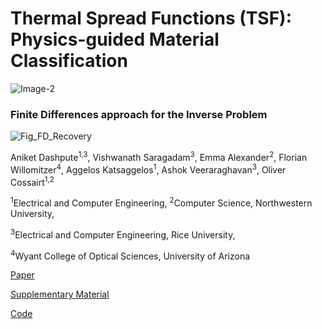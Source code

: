 # Thermal Spread Functions (TSF): Physics-guided Material Classification

![Image-2](https://github.com/aniketdashpute/TSF/assets/52461513/041d3de1-faf4-4059-8aca-8082ad814138)

### Finite Differences approach for the Inverse Problem

![Fig_FD_Recovery](https://github.com/aniketdashpute/TSF/assets/52461513/5b42c069-efa1-4bbd-a591-afbd5905c609)


Aniket Dashpute<sup>1,3</sup>, Vishwanath Saragadam<sup>3</sup>, Emma Alexander<sup>2</sup>, Florian Willomitzer<sup>4</sup>, Aggelos Katsaggelos<sup>1</sup>, Ashok Veeraraghavan<sup>3</sup>, Oliver Cossairt<sup>1,2</sup>

<sup>1</sup>Electrical and Computer Engineering, <sup>2</sup>Computer Science, Northwestern University,

<sup>3</sup>Electrical and Computer Engineering, Rice University,

<sup>4</sup>Wyant College of Optical Sciences, University of Arizona


[Paper](https://openaccess.thecvf.com/content/CVPR2023/papers/Dashpute_Thermal_Spread_Functions_TSF_Physics-Guided_Material_Classification_CVPR_2023_paper.pdf)

[Supplementary Material](https://openaccess.thecvf.com/content/CVPR2023/supplemental/Dashpute_Thermal_Spread_Functions_CVPR_2023_supplemental.pdf)

[Code](https://github.com/aniketdashpute/TSF)

